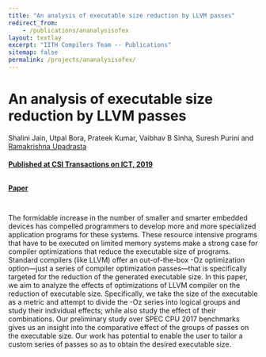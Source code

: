 ```yaml
---
title: "An analysis of executable size reduction by LLVM passes"
redirect_from:
    - /publications/ananalysisofex
layout: textlay
excerpt: "IITH Compilers Team -- Publications"
sitemap: false
permalink: /projects/ananalysisofex/
---
```



<div class="container-fluid" style="height:100%; width:100%"> 
<h1>An analysis of executable size reduction by LLVM passes</h1>
<p>Shalini Jain, Utpal Bora, Prateek Kumar, Vaibhav B Sinha, Suresh Purini and <a href="https://www.iith.ac.in/~ramakrishna" target="_blank">Ramakrishna Upadrasta</p>
<h4> Published at CSI Transactions on ICT, 2019</h4>
<br>
 <div style="position:relative; top:-25px;">
 <h4><a href="https://link.springer.com/article/10.1007/s40012-019-00248-5" target="_blank">Paper</a>
 </h4>
 </div> 

<p>The formidable increase in the number of smaller and smarter embedded devices has compelled programmers to develop more and more specialized application programs for these systems. These resource intensive programs that have to be executed on limited memory systems make a strong case for compiler optimizations that reduce the executable size of programs. Standard compilers (like LLVM) offer an out-of-the-box -Oz optimization option—just a series of compiler optimization passes—that is specifically targeted for the reduction of the generated executable size. In this paper, we aim to analyze the effects of optimizations of LLVM compiler on the reduction of executable size. Specifically, we take the size of the executable as a metric and attempt to divide the -Oz series into logical groups and study their individual effects; while also study the effect of their combinations. Our preliminary study over SPEC CPU 2017 benchmarks gives us an insight into the comparative effect of the groups of passes on the executable size. Our work has potential to enable the user to tailor a custom series of passes so as to obtain the desired executable size.</p>
<br>
</div>
